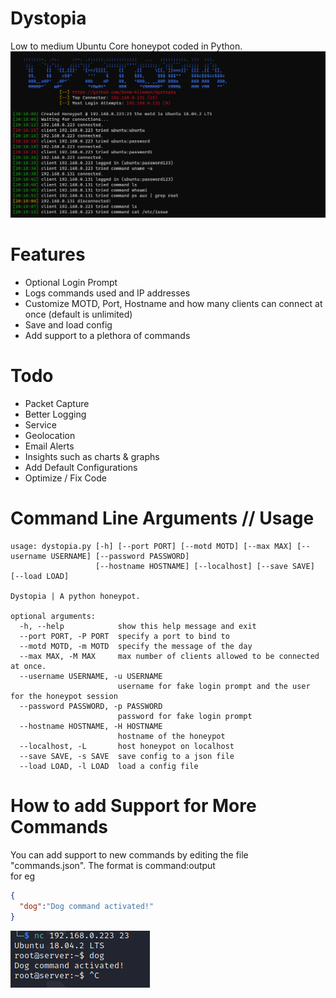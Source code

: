 # Dystopia
Low to medium Ubuntu Core honeypot coded in Python.
![preview](/media/preview.PNG)
# Features
* Optional Login Prompt
* Logs commands used and IP addresses
* Customize MOTD, Port, Hostname and how many clients can connect at once (default is unlimited)
* Save and load config
* Add support to a plethora of commands

# Todo
* Packet Capture
* Better Logging
* Service
* Geolocation 
* Email Alerts 
* Insights such as charts & graphs 
* Add Default Configurations 
* Optimize / Fix Code


# Command Line Arguments // Usage
```
usage: dystopia.py [-h] [--port PORT] [--motd MOTD] [--max MAX] [--username USERNAME] [--password PASSWORD]
                   [--hostname HOSTNAME] [--localhost] [--save SAVE] [--load LOAD]

Dystopia | A python honeypot.

optional arguments:
  -h, --help            show this help message and exit
  --port PORT, -P PORT  specify a port to bind to
  --motd MOTD, -m MOTD  specify the message of the day
  --max MAX, -M MAX     max number of clients allowed to be connected at once.
  --username USERNAME, -u USERNAME
                        username for fake login prompt and the user for the honeypot session
  --password PASSWORD, -p PASSWORD
                        password for fake login prompt
  --hostname HOSTNAME, -H HOSTNAME
                        hostname of the honeypot
  --localhost, -L       host honeypot on localhost
  --save SAVE, -s SAVE  save config to a json file
  --load LOAD, -l LOAD  load a config file
```
# How to add Support for More Commands
You can add support to new commands by editing the file "commands.json". The format is command:output <br>
for eg <br>
```json
{
  "dog":"Dog command activated!"
}
```
![example](/media/dog.png)

